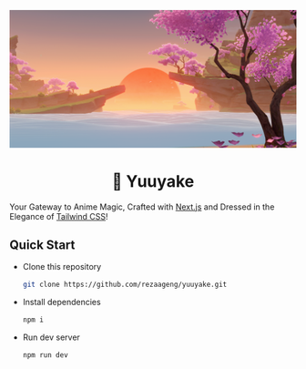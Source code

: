 ![Header](./public/images/bg.png)

<h1 align="center">🌇 Yuuyake</h1>

Your Gateway to Anime Magic, Crafted with [Next.js](https://nextjs.org/) and Dressed in the Elegance of [Tailwind CSS](https://tailwindcss.com/)!
## Quick Start
- Clone this repository
  ```sh
  git clone https://github.com/rezaageng/yuuyake.git
  ```
- Install dependencies
  ```sh
  npm i
  ```
- Run dev server
  ```sh
  npm run dev
  ```
